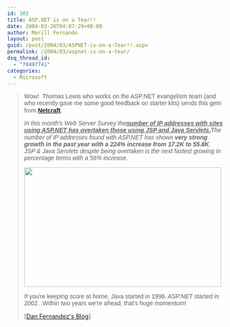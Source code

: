 ```yaml
---
id: 302
title: ASP.NET is on a Tear!!
date: 2004-03-26T04:07:29+00:00
author: Merill Fernando
layout: post
guid: /post/2004/03/ASPNET-is-on-a-Tear!!.aspx
permalink: /2004/03/aspnet-is-on-a-tear/
dsq_thread_id:
  - "78497741"
categories:
  - Microsoft
---
```

<body xmlns="http://www.w3.org/1999/xhtml">
    <div class="Section1">
        <blockquote style='margin-top:5.0pt;margin-bottom:5.0pt'> 
        <p>
            <span style=';font-family:Arial'>Wow!&#160; Thomas Lewis who works on the ASP.NET
            evangelism team (and who recently gave me some good feedback on starter kits) sends
            this gem from</span> <a href="http://www.netcraft.com/" title="http://www.netcraft.com/"><strong><b><span style=';font-family:Arial'>Netcraft</span></b></strong></a><span style=';font-family:Arial'>.</span>
        </p>
        <p>
            <em><i><span style=';font-family: Arial'>In this month's Web Server Survey the</span></i></em><strong><b><i><u><span style=';font-family:Arial;font-style: italic'>number
            of IP addresses with sites using ASP.NET has overtaken those using JSP and Java Servlets.</span></u></i></b></strong><em><i><span style=';font-family:Arial'>The
            number of IP addresses found with ASP.NET has shown</span></i></em> <strong><b><i><span style=';font-family:Arial;font-style: italic'>very
            strong growth in the past year with a 224% increase from 17.2K to 55.8K</span></i></b></strong><em><i><span style=';font-family:Arial'>.
            JSP &amp; Java Servlets despite being overtaken is the next fastest growing in percentage
            terms with a 56% increase.</span></i></em>
        </p>
        <p class="MsoNormal">
            <img border="0" width="460" height="279" id="_x0000_i1025" src="http://news.netcraft.com/archives/images/asp.net.PNG" />
        </p>
        <p>
            <span style=';font-family:Arial'>If you're keeping score at home, Java started in&#160;1996.
            ASP.NET started in 2002.&#160; Within two years we're ahead, that's huge momentum!</span>
        </p>
        <p>
            [<a href="http://blogs.msdn.com/danielfe/archive/2004/03/24/95547.aspx">Dan Fernandez's
            Blog</a>]
        </p>
        </blockquote>
    </div>
</body>